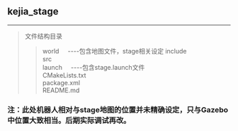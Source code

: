 **kejia_stage**
-----------
-----------
>文件结构目录
>>world&nbsp;&nbsp;&nbsp;&nbsp;&nbsp;----包含地图文件，stage相关设定
>>include  
>>src  
>>launch&nbsp;&nbsp;&nbsp;&nbsp;&nbsp;----包含stage.launch文件  
>>CMakeLists.txt  
>>package.xml  
>>README.md

### **注：此处机器人相对与stage地图的位置并未精确设定，只与Gazebo中位置大致相当。后期实际调试再改。**